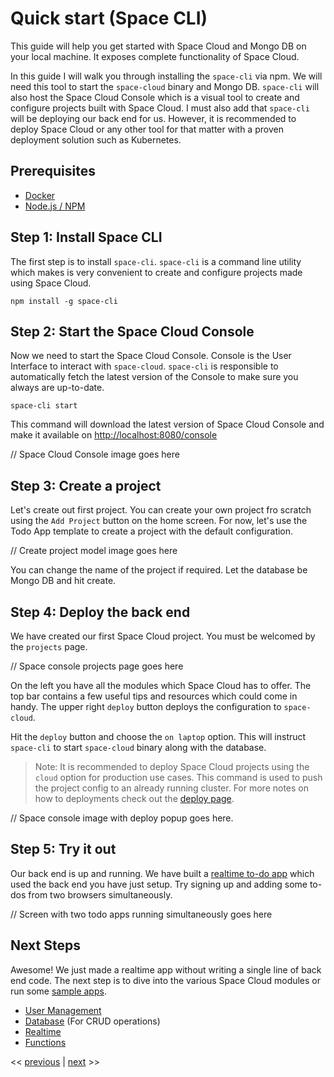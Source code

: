 # Quick start (Space CLI)

This guide will help you get started with Space Cloud and Mongo DB on your local machine. It exposes complete functionality of Space Cloud.

In this guide I will walk you through installing the `space-cli` via npm. We will need this tool to start the `space-cloud` binary and Mongo DB. `space-cli` will also host the Space Cloud Console which is a visual tool to create and configure projects built with Space Cloud. I must also add that `space-cli` will be deploying our back end for us. However, it is recommended to deploy Space Cloud or any other tool for that matter with a proven deployment solution such as Kubernetes.

## Prerequisites
- [Docker](https://docs.docker.com/install/)
- [Node.js / NPM](https://nodejs.org/en/)

## Step 1: Install Space CLI
The first step is to install `space-cli`. `space-cli` is a command line utility which makes is very convenient to create and configure projects made using Space Cloud.
```
npm install -g space-cli
```

## Step 2: Start the Space Cloud Console
Now we need to start the Space Cloud Console. Console is the User Interface to interact with `space-cloud`. `space-cli` is responsible to automatically fetch the latest version of the Console to make sure you always are up-to-date.
```
space-cli start
```
This command will download the latest version of Space Cloud Console and make it available on [http://localhost:8080/console](http://localhost:8080/console)

// Space Cloud Console image goes here

## Step 3: Create a project
Let's create out first project. You can create your own project fro scratch using the `Add Project` button on the home screen. For now, let's use the Todo App template to create a project with the default configuration.

// Create project model image goes here

You can change the name of the project if required. Let the database be Mongo DB and hit create. 

## Step 4: Deploy the back end
We have created our first Space Cloud project. You must be welcomed by the `projects` page.

// Space console projects page goes here

 On the left you have all the modules which Space Cloud has to offer. The top bar contains a few useful tips and resources which could come in handy. The upper right `deploy` button deploys the configuration to `space-cloud`.

 Hit the `deploy` button and choose the `on laptop` option. This will instruct `space-cli` to start `space-cloud` binary along with the database.

> Note: It is recommended to deploy Space Cloud projects using the `cloud` option for production use cases. This command is used to push the project config to an already running cluster. For more notes on how to deployments check out the [deploy page](https://spaceuptech.com/docs/deploy).

// Space console image with deploy popup goes here.

## Step 5: Try it out
Our back end is up and running. We have built a [realtime to-do app](https://spaceuptech.com/downloads/todo-app.html) which used the back end you have just setup. Try signing up and adding some to-dos from two browsers simultaneously.

// Screen with two todo apps running simultaneously goes here

## Next Steps
Awesome! We just made a realtime app without writing a single line of back end code. The next step is to dive into the various Space Cloud modules or run some [sample apps](https://spaceuptech.com/docs/getting-started/sample-apps).
- [User Management](https://spaceuptech.com/docs/user-management)
- [Database](https://spaceuptech.com/docs/database) (For CRUD operations)
- [Realtime](https://spaceuptech.com/docs/real-time)
- [Functions](https://spaceuptech.com/docs/functions)

<< [previous](https://spaceuptech.com/docs/getting-started) | [next](https://spaceuptech.com/docs/getting-started/sample-apps) >>
